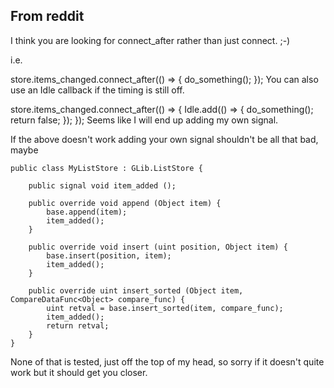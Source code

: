 ## From reddit
I think you are looking for connect_after rather than just connect. ;-)

i.e.

store.items_changed.connect_after(() => { do_something(); });
You can also use an Idle callback if the timing is still off.

store.items_changed.connect_after(() => { Idle.add(() => { do_something(); return false; }); });
Seems like I will end up adding my own signal.

If the above doesn't work adding your own signal shouldn't be all that bad, maybe

```
public class MyListStore : GLib.ListStore {

    public signal void item_added ();

    public override void append (Object item) {
        base.append(item);
        item_added();
    }

    public override void insert (uint position, Object item) {
        base.insert(position, item);
        item_added();
    }

    public override uint insert_sorted (Object item, CompareDataFunc<Object> compare_func) {
        uint retval = base.insert_sorted(item, compare_func);
        item_added();
        return retval;
    }
}
```
None of that is tested, just off the top of my head, so sorry if it doesn't quite work but it should get you closer.